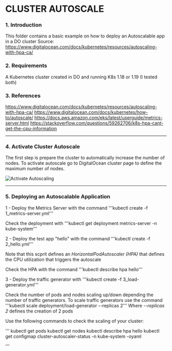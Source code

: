 # CLUSTER AUTOSCALE #

### 1. Introduction ###

This folder contains a basic example on how to deploy an Autoscalable app in a DO cluster
Source: https://www.digitalocean.com/docs/kubernetes/resources/autoscaling-with-hpa-ca/

### 2. Requirements ###

A Kubernetes cluster created in DO and running K8s 1.18 or 1.19 (I tested both)

### 3. References ###

https://www.digitalocean.com/docs/kubernetes/resources/autoscaling-with-hpa-ca/
https://www.digitalocean.com/docs/kubernetes/how-to/autoscale/
https://docs.aws.amazon.com/eks/latest/userguide/metrics-server.html
https://stackoverflow.com/questions/59262706/k8s-hpa-cant-get-the-cpu-information

---

### 4. Activate Cluster Autoscale ### 

The first step is prepare the cluster to automatically increase the number of nodes. 
To activate autoscale go to DigitalOcean cluster page to define the maximum number of nodes. 

![Activate Autoscaling](./pictures/generatetoken.jpg)

---

### 5. Deploying an Autoscalable Application ###


1 - Deploy the Metrics Server with the command '''kubectl create -f 1_metrics-server.yml'''

Check the deployment with '''kubectl get deployment metrics-server -n kube-system'''

2 - Deploy the test app "hello" with the command '''kubectl create -f 2_hello.yml'''

Note that this scprit defines an *HorizontalPodAutoscaler (HPA)* that defines the CPU utilization that triggers the autoscale

Check the HPA with the command '''kubectl describe hpa hello'''

3 - Deploy the traffic generator with '''kubectl create -f 3_load-generator.yml''' 

Check the number of pods and nodes scaling up/down depending the number of traffic generators. To scale traffic generators use the command '''kubectl scale deployment/load-generator --replicas 2''' 
Where *--replicas 2* defines the creation of 2 pods

Use the following commands to check the scaling of your cluster:

'''
kubectl get pods
kubectl get nodes
kubectl describe hpa hello
kubectl get configmap cluster-autoscaler-status -n kube-system -oyaml


'''


